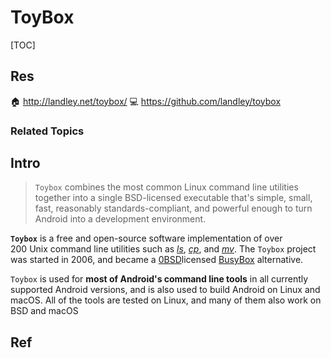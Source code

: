 # ToyBox

[TOC]



## Res
🏠 http://landley.net/toybox/
💻 https://github.com/landley/toybox


### Related Topics



## Intro
> `Toybox` combines the most common Linux command line utilities together into a single BSD-licensed executable that's simple, small, fast, reasonably standards-compliant, and powerful enough to turn Android into a development environment.

**`Toybox`** is a free and open-source software implementation of over 200 Unix command line utilities such as _[ls](https://en.wikipedia.org/wiki/Ls "Ls")_, _[cp](https://en.wikipedia.org/wiki/Cp_(Unix) "Cp (Unix)")_, and _[mv](https://en.wikipedia.org/wiki/Mv_(Unix) "Mv (Unix)")_. The `Toybox` project was started in 2006, and became a [0BSD](https://en.wikipedia.org/wiki/BSD_licenses "BSD licenses")licensed [BusyBox](https://en.wikipedia.org/wiki/BusyBox "BusyBox") alternative.

`Toybox` is used for **most of Android's command line tools** in all currently supported Android versions, and is also used to build Android on Linux and macOS. All of the tools are tested on Linux, and many of them also work on BSD and macOS



## Ref


